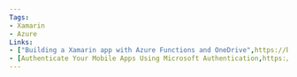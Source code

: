 ```yaml
---
Tags:
- Xamarin
- Azure
Links:
- ["Building a Xamarin app with Azure Functions and OneDrive",https://blog.pieeatingninjas.be/2017/01/29/building-a-xamarin-app-with-azure-functions-and-onedrive/]
- [Authenticate Your Mobile Apps Using Microsoft Authentication,https://blog.xamarin.com/authenticate-mobile-apps-using-microsoft-authentication-library/]
---
```

